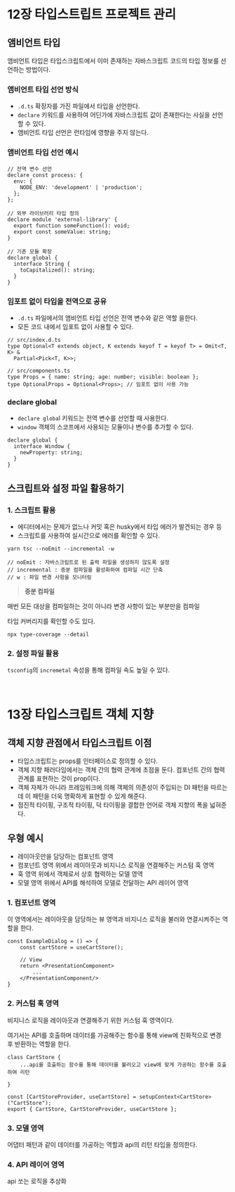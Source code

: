 # 12장 타입스트립트 프로젝트 관리

## 앰비언트 타입

앰비언트 타입은 타입스크립트에서 이미 존재하는 자바스크립트 코드의 타입 정보를 선언하는 방법이다.

### 앰비언트 타입 선언 방식

- `.d.ts` 확장자를 가진 파일에서 타입을 선언한다.
- `declare` 키워드를 사용하여 어딘가에 자바스크립트 값이 존재한다는 사실을 선언할 수 있다.
- 앰비언트 타입 선언은 런타임에 영향을 주지 않는다.

### 앰비언트 타입 선언 예시

```tsx
// 전역 변수 선언
declare const process: {
  env: {
    NODE_ENV: 'development' | 'production';
  };
};

// 외부 라이브러리 타입 정의
declare module 'external-library' {
  export function someFunction(): void;
  export const someValue: string;
}

// 기존 모듈 확장
declare global {
  interface String {
    toCapitalized(): string;
  }
}
```

### 임포트 없이 타입을 전역으로 공유

- `.d.ts` 파일에서의 앰비언트 타입 선언은 전역 변수와 같은 역할 을한다.
- 모든 코드 내에서 임포트 없이 사용할 수 있다.

```tsx
// src/index.d.ts
type Optional<T extends object, K extends keyof T = keyof T> = Omit<T, K> &
  Partial<Pick<T, K>>;

// src/components.ts
type Props = { name: string; age: number; visible: boolean };
type OptionalProps = Optional<Props>; // 임포트 없이 사용 가능
```

### declare global

- `declare globa`l 키워드는 전역 변수를 선언할 때 사용한다.
- `window` 객체의 스코프에서 사용되는 모듈이나 변수를 추가할 수 있다.

```tsx
declare global {
  interface Window {
    newProperty: string;
  }
}
```

## 스크립트와 설정 파일 활용하기

### 1. 스크립트 활용

- 에디터에서는 문제가 없느나 커밋 혹은 husky에서 타입 에러가 발견되는 경우 등
- 스크립트를 사용하여 실시간으로 에러를 확인할 수 있다.

```tsx
yarn tsc --noEmit --incremental -w

// noEmit : 자바스크립트로 된 출력 파일을 생성하지 않도록 설정
// incremental : 증분 컴파일을 활성화하여 컴파일 시간 단축
// w : 파일 변경 사항을 모니터링
```

> **증분 컴파일**

매번 모든 대상을 컴파일하는 것이 아니라 변경 사항이 있는 부분만을 컴파일

타입 커버리지를 확인할 수도 있다.

```tsx
npx type-coverage --detail
```

### 2. 설정 파일 활용

`tsconfig`의 `incremetal` 속성을 통해 컴파일 속도 높일 수 있다.

<br/>

# 13장 타입스크립트 객체 지향

## 객체 지향 관점에서 타입스크립트 이점

- 타입스크립트는 props를 인터페이스로 정의할 수 있다.
- 객체 지향 패러다임에서는 객체 간의 협력 관계에 초점을 둔다. 컴포넌트 간의 협력 관계를 표현하는 것이 prop이다.
- 객체 자체가 아니라 프레임워크에 의해 객체의 의존성이 주입되는 DI 패턴을 따르는데 이 패턴을 더욱 명확하게 표현할 수 있게 해준다.
- 점진적 타이핑, 구조적 타이핑, 덕 타이핑을 결합한 언어로 객체 지향의 폭을 넓혀준다.

## 우형 예시

- 레이아웃만을 담당하는 컴포넌트 영역
- 컴포넌트 영역 위에서 레이아웃과 비지니스 로직을 연결해주는 커스텀 훅 영역
- 훅 영역 위에서 객체로서 상호 협력하는 모델 영역
- 모델 영역 위에서 API를 해석하여 모델로 전달하는 API 레이어 영역

### 1. 컴포넌트 영역

이 영역에서는 레이아웃을 담당하는 뷰 영역과 비지니스 로직을 불러와 연결시켜주는 역할을 한다.

```tsx
const ExampleDialog = () => {
	const cartStore = useCartStore();

	// View
	return <PresentationComponent>
		...
	</PresentationComponent/>
}
```

### 2. 커스텀 훅 영역

비지니스 로직을 레이아웃과 연결해주기 위한 커스텀 훅 영역이다.

여기서는 API를 호출하며 데이터를 가공해주는 함수를 통해 view에 친화적으로 변경 후 반환하는 역할을 한다.

```tsx
class CartStore {
	...api를 호출하는 함수를 통해 데이터를 불러오고 view에 맞게 가공하는 함수를 호출하여 리턴

}

const [CartStoreProvider, useCartStore] = setupContext<CartStore>("CartStore");
export { CartStore, CartStoreProvider, useCartStore };
```

### 3. 모델 영역

어댑터 패턴과 같이 데이터를 가공하는 역할과 api의 리턴 타입을 정의한다.

### 4. API 레이어 영역

api 쏘는 로직을 추상화
